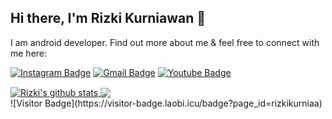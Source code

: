 ## Hi there, I'm Rizki Kurniawan 👋

I am android developer. Find out more about me & feel free to connect with me here:

[![Instagram Badge](https://img.shields.io/badge/-rizki_kurniaa-blueviolet?style=flat&logo=instagram&logoColor=white&link=https://instagram.com/rizki_kurniaa/)](https://instagram.com/rizki_kurniaa)
[![Gmail Badge](https://img.shields.io/badge/-rizkikurniawan1797@gmail.com-c14438?style=flat&logo=Gmail&logoColor=white&link=mailto:rizkikurniawan1797@gmail.com)](mailto:rizkikurniawan1797@gmail.com)
[![Youtube Badge](https://img.shields.io/badge/-kikunote-darkred?style=flat&logo=youtube&logoColor=white&link=https://www.youtube.com/c/Kikunote)](https://www.youtube.com/c/Kikunote)

<a href="https://github.com/rizkikurniaa/github-readme-stats">
  <img align="center" src="https://github-readme-stats.vercel.app/api?username=rizkikurniaa&show_icons=true&include_all_commits=true&theme=shades-of-purple" alt="Rizki's github stats" />
</a>
<a href="https://github.com/rizkikurniaa/github-readme-stats">
  <img align="center" src="https://github-readme-stats.vercel.app/api/top-langs/?username=rizkikurniaa&layout=compact&theme=shades-of-purple" />
</a>
<br>
![Visitor Badge](https://visitor-badge.laobi.icu/badge?page_id=rizkikurniaa)
